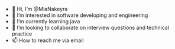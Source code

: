 - 👋 Hi, I’m @MiaNakeyra
- 👀 I’m interested in software developing and engineering
- 🌱 I’m currently learning java
- 💞️ I’m looking to collaborate on interview questions and technical practice
- 📫 How to reach me via email

<!---
MiaNakeyra/MiaNakeyra is a ✨ special ✨ repository because its `README.md` (this file) appears on your GitHub profile.
You can click the Preview link to take a look at your changes.
--->
